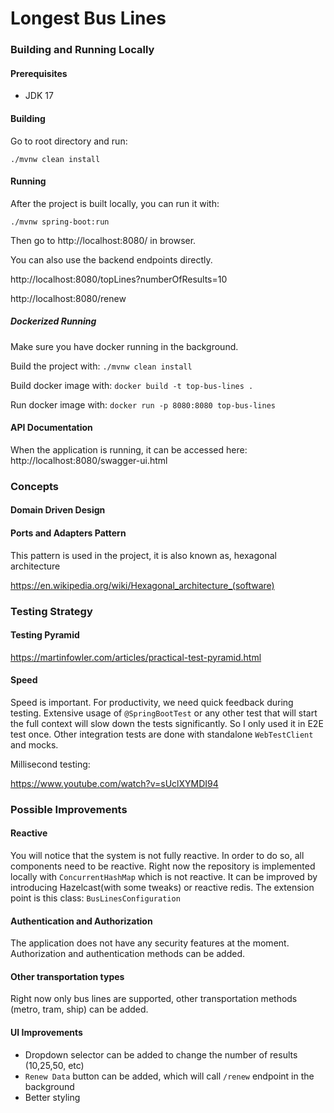 # Longest Bus Lines

### Building and Running Locally

#### Prerequisites

- JDK 17

#### Building

Go to root directory and run:

`./mvnw clean install`

#### Running

After the project is built locally, you can run it with:

`./mvnw spring-boot:run`

Then go to http://localhost:8080/ in browser.

You can also use the backend endpoints directly.

http://localhost:8080/topLines?numberOfResults=10

http://localhost:8080/renew

##### Dockerized Running

Make sure you have docker running in the background.

Build the project with: `./mvnw clean install`

Build docker image with: `docker build -t top-bus-lines .`

Run docker image with: `docker run -p 8080:8080 top-bus-lines`

#### API Documentation

When the application is running, it can be accessed here:
http://localhost:8080/swagger-ui.html

### Concepts

#### Domain Driven Design

[//]: # (todo asdasd)

#### Ports and Adapters Pattern

This pattern is used in the project, it is also known as, hexagonal architecture

https://en.wikipedia.org/wiki/Hexagonal_architecture_(software)

### Testing Strategy

#### Testing Pyramid

https://martinfowler.com/articles/practical-test-pyramid.html

#### Speed

Speed is important. For productivity, we need quick feedback during testing. Extensive usage of `@SpringBootTest` or any
other test that will start the full context will slow down the tests significantly.
So I only used it in E2E test once.
Other integration tests are done with standalone `WebTestClient` and mocks.

Millisecond testing:

https://www.youtube.com/watch?v=sUclXYMDI94

### Possible Improvements

#### Reactive

You will notice that the system is not fully reactive. In order to do so,
all components need to be reactive. Right now the repository is implemented locally with `ConcurrentHashMap` which is
not reactive.
It can be improved by introducing Hazelcast(with some tweaks) or reactive redis.
The extension point is this class: `BusLinesConfiguration`

#### Authentication and Authorization

The application does not have any security features at the moment.
Authorization and authentication methods can be added.

#### Other transportation types

Right now only bus lines are supported, other transportation methods (metro, tram, ship) can be added.

#### UI Improvements

- Dropdown selector can be added to change the number of results (10,25,50, etc)
- `Renew Data` button can be added, which will call `/renew` endpoint in the background
- Better styling
